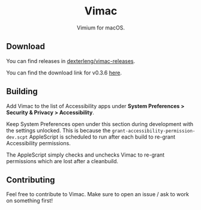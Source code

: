 <div align="center">
  <h1>Vimac</h1>
  <p>Vimium for macOS.</p>
</div>

## Download

You can find releases in [dexterleng/vimac-releases](https://github.com/dexterleng/vimac-releases).

You can find the download link for v0.3.6 [here](https://github.com/dexterleng/vimac-releases/raw/master/vimac-v0.3.6.zip).

## Building

Add Vimac to the list of Accessibility apps under **System Preferences > Security & Privacy > Accessibility**.

Keep System Preferences open under this section during development with the settings unlocked. This is because the `grant-accessibility-permission-dev.scpt` AppleScript is scheduled to run after each build to re-grant Accessibility permissions.

The AppleScript simply checks and unchecks Vimac to re-grant permissions which are lost after a cleanbuild.

## Contributing

Feel free to contribute to Vimac. Make sure to open an issue / ask to work on something first!
